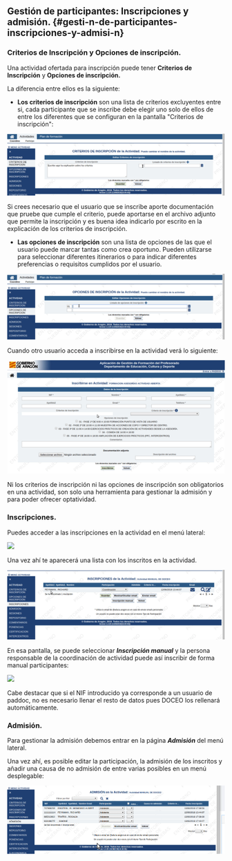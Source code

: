 ## Gestión de participantes: Inscripciones y admisión. {#gesti-n-de-participantes-inscripciones-y-admisi-n}

### Criterios de Inscripción y Opciones de inscripción.

Una actividad ofertada para inscripción puede tener **Criterios de Inscripción** y **Opciones de inscripción.**

La diferencia entre ellos es la siguiente:

* **Los criterios de inscripción** son una lista de criterios excluyentes entre si, cada participante que se inscribe debe elegir uno solo de ellos de entre los diferentes que se configuran en la pantalla "Criterios de inscripción":

![](https://raw.githubusercontent.com/catedu/manualdoceo/master/assets/peek-12-06-2019-13-03.gif)

Si crees necesario que el usuario que se inscribe aporte documentación que pruebe que cumple el criterio, puede aportarse en el archivo adjunto que permite la inscripción y es buena idea indicarlo por escrito en la explicación de los criterios de inscripción.

* **Las opciones de inscripción** son una lista de opciones de las que el usuario puede marcar tantas como crea oportuno. Pueden utilizarse para seleccionar diferentes itinerarios o para indicar diferentes preferencias o requisitos cumplidos por el usuario.

![](https://raw.githubusercontent.com/catedu/manualdoceo/master/assets/peek-12-06-2019-13-12.gif)

Cuando otro usuario acceda a inscribirse en la actividad verá lo siguiente:

![](https://raw.githubusercontent.com/catedu/manualdoceo/master/assets/peek-12-06-2019-13-20.gif)

Ni los criterios de inscripción ni las opciones de inscripción son obligatorios en una actividad, son solo una herramienta para gestionar la admisión y para poder ofrecer optatividad.

### Inscripciones.    

Puedes acceder a las inscripciones en la actividad en el menú lateral:

![](https://raw.githubusercontent.com/catedu/manualdoceo/master/assets/Selección_727.png)

Una vez ahí te aparecerá una lista con los inscritos en la actividad.

![](https://raw.githubusercontent.com/catedu/manualdoceo/master/assets/peek-12-06-2019-13-47.gif)

En esa pantalla, se puede seleccionar _**Inscripción manual**_ y la persona responsable de la coordinación de actividad puede así inscribir de forma manual participantes:

![](https://raw.githubusercontent.com/catedu/manualdoceo/master/assets/Selección_729.png)

Cabe destacar que si el NIF introducido ya corresponde a un usuario de paddoc, no es necesario llenar el resto de datos pues DOCEO los rellenará automáticamente. 

### Admisión.

Para gestionar la admisión debemos entrar en la página **_Admisión_** del menú lateral.

Una vez ahí, es posible editar la participación, la admisión de los inscritos y añadir una causa de no admisión de entre varias posibles en un menú desplegable:

![](https://raw.githubusercontent.com/catedu/manualdoceo/master/assets/peek-13-06-2019-17-41.gif)